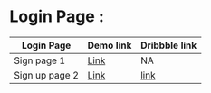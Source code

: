 # Login Page : 

|Login Page|Demo link|Dribbble link|
|----|---------|-------------|
|Sign page 1|[Link](https://sm8uti.github.io/Ui_Compnents/Login%20Page/Login1.html)|NA|
|Sign up page 2|[Link](https://sm8uti.github.io/Ui_Compnents/Login%20Page/Login2.html)|[link](https://dribbble.com/shots/18514183-Sign-up-web-page-ui-design)|